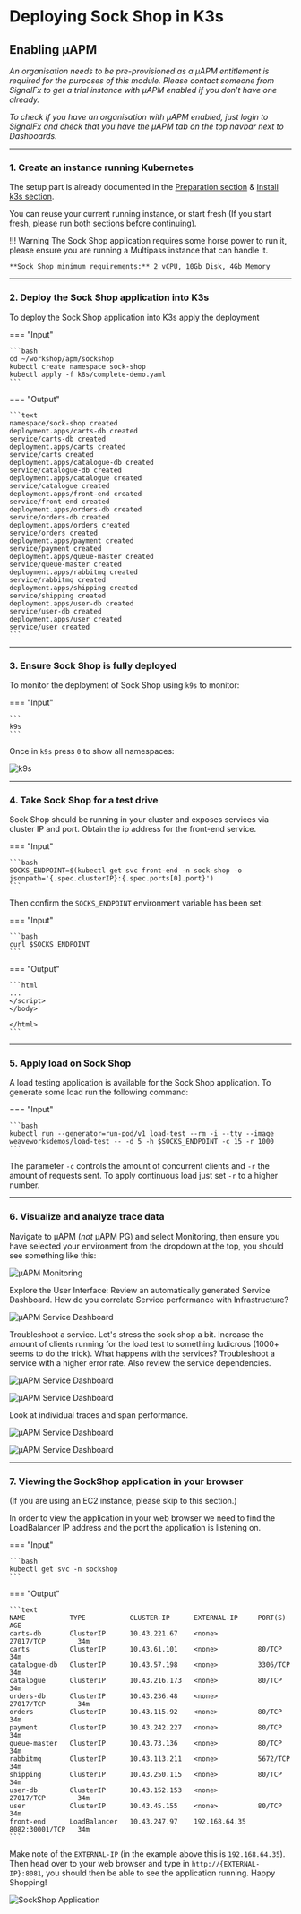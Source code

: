 # Deploying Sock Shop in K3s

## Enabling µAPM

_An organisation needs to be pre-provisioned as a µAPM entitlement is required for the purposes of this module. Please contact someone from SignalFx to get a trial instance with µAPM enabled if you don’t have one already._

_To check if you have an organisation with µAPM enabled, just login to SignalFx and check that you have the µAPM tab on the top navbar next to Dashboards._

---

### 1. Create an instance running Kubernetes

The setup part is already documented in the [Preparation section](https://signalfx.github.io/app-dev-workshop/module3/prep/) & [Install k3s section](https://signalfx.github.io/app-dev-workshop/module3/k3s/).  

You can reuse your current running instance, or start fresh
(If you start fresh, please run both sections before continuing).

!!! Warning
    The Sock Shop application requires some horse power to run it, please ensure you are running a Multipass instance that can handle it.

    **Sock Shop minimum requirements:** 2 vCPU, 10Gb Disk, 4Gb Memory 

---

### 2. Deploy the Sock Shop application into K3s

To deploy the Sock Shop application into K3s apply the deployment

=== "Input"

    ```bash
    cd ~/workshop/apm/sockshop
    kubectl create namespace sock-shop
    kubectl apply -f k8s/complete-demo.yaml
    ```

=== "Output"

    ```text
    namespace/sock-shop created
    deployment.apps/carts-db created
    service/carts-db created
    deployment.apps/carts created
    service/carts created
    deployment.apps/catalogue-db created
    service/catalogue-db created
    deployment.apps/catalogue created
    service/catalogue created
    deployment.apps/front-end created
    service/front-end created
    deployment.apps/orders-db created
    service/orders-db created
    deployment.apps/orders created
    service/orders created
    deployment.apps/payment created
    service/payment created
    deployment.apps/queue-master created
    service/queue-master created
    deployment.apps/rabbitmq created
    service/rabbitmq created
    deployment.apps/shipping created
    service/shipping created
    deployment.apps/user-db created
    service/user-db created
    deployment.apps/user created
    service/user created
    ```

---

### 3. Ensure Sock Shop is fully deployed

To monitor the deployment of Sock Shop using `k9s` to monitor:

=== "Input"

    ```
    k9s
    ```

Once in `k9s` press `0` to show all namespaces:

![k9s](../images/module6/k9s.png)

---

### 4. Take Sock Shop for a test drive

Sock Shop should be running in your cluster and exposes services via cluster IP and port. Obtain the ip address for the front-end service.

=== "Input"

    ```bash
    SOCKS_ENDPOINT=$(kubectl get svc front-end -n sock-shop -o jsonpath='{.spec.clusterIP}:{.spec.ports[0].port}')
    ```

Then confirm the `SOCKS_ENDPOINT` environment variable has been set:

=== "Input"

    ```bash
    curl $SOCKS_ENDPOINT
    ```

=== "Output"

    ```html
    ...
    </script>
    </body>

    </html>
    ```

---

### 5. Apply load on Sock Shop

A load testing application is available for the Sock Shop application. To generate some load run the following command:

=== "Input"

    ```bash
    kubectl run --generator=run-pod/v1 load-test --rm -i --tty --image weaveworksdemos/load-test -- -d 5 -h $SOCKS_ENDPOINT -c 15 -r 1000
    ```

The parameter `-c` controls the amount of concurrent clients and `-r` the amount of requests sent. To apply continuous load just set `-r` to a higher number.

---

### 6. Visualize and analyze trace data

Navigate to µAPM (*not* µAPM PG) and select Monitoring, then ensure you have selected your environment from the dropdown at the top, you should see something like this:

![µAPM Monitoring](../images/module6/m2-monitoring.png)

Explore the User Interface: Review an automatically generated Service Dashboard. How do you correlate Service performance with Infrastructure?

![µAPM Service Dashboard](../images/module6/m2-service.png)

Troubleshoot a service. Let's stress the sock shop a bit. Increase the amount of clients running for the load test to something ludicrous (1000+ seems to do the trick). What happens with the services? Troubleshoot a service with a higher error rate. Also review the service dependencies.

![µAPM Service Dashboard](../images/module6/m2-troubleshoot.png)

![µAPM Service Dashboard](../images/module6/m2-deps.png)

Look at individual traces and span performance.

![µAPM Service Dashboard](../images/module6/m2-waterfall.png)

![µAPM Service Dashboard](../images/module6/m2-spanperf.png)

---

### 7. Viewing the SockShop application in your browser

(If you are using an EC2 instance, please skip to this section.)

In order to view the application in your web browser we need to find the LoadBalancer IP address and the port the application is listening on.

=== "Input"

    ```bash
    kubectl get svc -n sockshop
    ```

=== "Output"

    ```text
    NAME           TYPE           CLUSTER-IP      EXTERNAL-IP     PORT(S)          AGE
    carts-db       ClusterIP      10.43.221.67    <none>          27017/TCP        34m
    carts          ClusterIP      10.43.61.101    <none>          80/TCP           34m
    catalogue-db   ClusterIP      10.43.57.198    <none>          3306/TCP         34m
    catalogue      ClusterIP      10.43.216.173   <none>          80/TCP           34m
    orders-db      ClusterIP      10.43.236.48    <none>          27017/TCP        34m
    orders         ClusterIP      10.43.115.92    <none>          80/TCP           34m
    payment        ClusterIP      10.43.242.227   <none>          80/TCP           34m
    queue-master   ClusterIP      10.43.73.136    <none>          80/TCP           34m
    rabbitmq       ClusterIP      10.43.113.211   <none>          5672/TCP         34m
    shipping       ClusterIP      10.43.250.115   <none>          80/TCP           34m
    user-db        ClusterIP      10.43.152.153   <none>          27017/TCP        34m
    user           ClusterIP      10.43.45.155    <none>          80/TCP           34m
    front-end      LoadBalancer   10.43.247.97    192.168.64.35   8082:30001/TCP   34m
    ```

Make note of the `EXTERNAL-IP` (in the example above this is `192.168.64.35`). Then head over to your web browser and type in `http://{EXTERNAL-IP}:8081`, you should then be able to see the application running. Happy Shopping!

![SockShop Application](../images/module6/sockshop-app.png)
